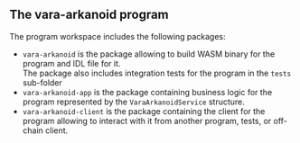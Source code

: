 ## The **vara-arkanoid** program

The program workspace includes the following packages:
- `vara-arkanoid` is the package allowing to build WASM binary for the program and IDL file for it.  
  The package also includes integration tests for the program in the `tests` sub-folder
- `vara-arkanoid-app` is the package containing business logic for the program represented by the `VaraArkanoidService` structure.  
- `vara-arkanoid-client` is the package containing the client for the program allowing to interact with it from another program, tests, or
  off-chain client.

